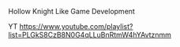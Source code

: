 Hollow Knight Like Game Development

YT
https://www.youtube.com/playlist?list=PLGkS8CzB8N0G4qLLuBnRtmW4hYAvtznmm
